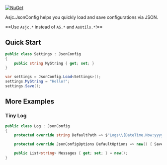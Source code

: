 [![NuGet](https://img.shields.io/nuget/v/Asjc.JsonConfig)](https://www.nuget.org/packages/Asjc.JsonConfig/)

Asjc.JsonConfig helps you quickly load and save configurations via JSON.

==Use `Asjc.*` instead of `AS.*` and `AsUtils.*`!==

## Quick Start

```csharp
public class Settings : JsonConfig
{
    public string MyString { get; set; }
}
```

```csharp
var settings = JsonConfig.Load<Settings>();
settings.MyString = "Hello!";
settings.Save();
```

## More Examples

### Tiny Log

```csharp
public class Log : JsonConfig
{
    protected override string DefaultPath => $"Logs\\{DateTime.Now:yyyyMMdd}.json";

    protected override JsonConfigOptions DefaultOptions => new() { SaveNew = false };

    public List<string> Messages { get; set; } = new();
}
```

